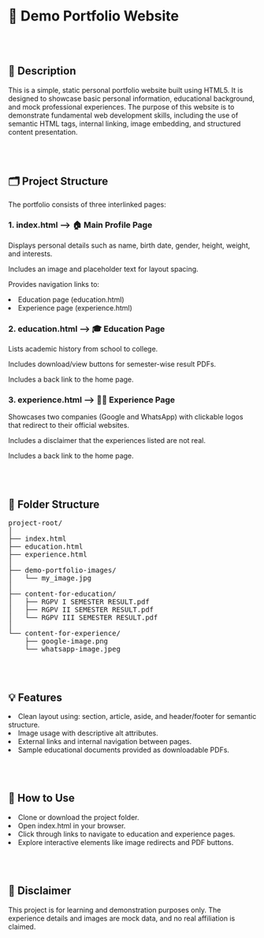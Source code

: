 # 💼 Demo Portfolio Website

<br><br>

<h2>📄 Description</h2>
This is a simple, static personal portfolio website built using HTML5. It is designed to showcase basic personal information, educational background, 
and mock professional experiences. The purpose of this website is to demonstrate fundamental web development skills, including the use of 
semantic HTML tags, internal linking, image embedding, and structured content presentation.

<br><br>

<h2>🗂️ Project Structure</h2>
The portfolio consists of three interlinked pages:

<h3>1. index.html —> 🏠 Main Profile Page</h3>
Displays personal details such as name, birth date, gender, height, weight, and interests.

Includes an image and placeholder text for layout spacing.

Provides navigation links to:

<li>Education page (education.html)</li>

<li>Experience page (experience.html)</li>

<h3>2. education.html —> 🎓 Education Page</h3>
Lists academic history from school to college.

Includes download/view buttons for semester-wise result PDFs.

Includes a back link to the home page.

<h3>3. experience.html —> 🧑‍💼 Experience Page</h3>
Showcases two companies (Google and WhatsApp) with clickable logos that redirect to their official websites.

Includes a disclaimer that the experiences listed are not real.

Includes a back link to the home page.

<br><br>

<h2>📁 Folder Structure</h2>
<pre>
project-root/
│
├── index.html
├── education.html
├── experience.html
│
├── demo-portfolio-images/
│   └── my_image.jpg
│
├── content-for-education/
│   ├── RGPV I SEMESTER RESULT.pdf
│   ├── RGPV II SEMESTER RESULT.pdf
│   └── RGPV III SEMESTER RESULT.pdf
│
└── content-for-experience/
    ├── google-image.png
    └── whatsapp-image.jpeg
</pre>

<br><br>

<h2>💡 Features</h2>
<li>Clean layout using: section, article, aside, and header/footer for semantic structure.</li>

<li>Image usage with descriptive alt attributes.</li>

<li>External links and internal navigation between pages.</li>

<li>Sample educational documents provided as downloadable PDFs.</li>

<Br><br>

<h2>🚀 How to Use</h2>
<li>Clone or download the project folder.</li>

<li>Open index.html in your browser.</li>

<li>Click through links to navigate to education and experience pages.</li>

<li>Explore interactive elements like image redirects and PDF buttons.</li>

<br><br>

<h2>📌 Disclaimer</h2>
This project is for learning and demonstration purposes only. The experience details and images are mock data, and no real affiliation is claimed.
